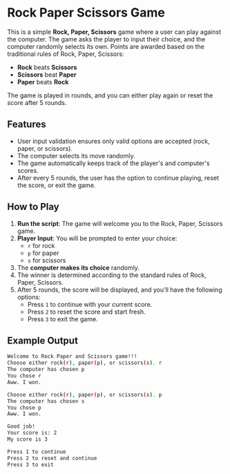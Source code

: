 # Rock Paper Scissors Game

This is a simple **Rock, Paper, Scissors** game where a user can play against the computer. The game asks the player to input their choice, and the computer randomly selects its own. Points are awarded based on the traditional rules of Rock, Paper, Scissors:

- **Rock** beats **Scissors**
- **Scissors** beat **Paper**
- **Paper** beats **Rock**

The game is played in rounds, and you can either play again or reset the score after 5 rounds.

## Features

- User input validation ensures only valid options are accepted (rock, paper, or scissors).
- The computer selects its move randomly.
- The game automatically keeps track of the player's and computer's scores.
- After every 5 rounds, the user has the option to continue playing, reset the score, or exit the game.

## How to Play

1. **Run the script**: The game will welcome you to the Rock, Paper, Scissors game.
2. **Player Input**: You will be prompted to enter your choice:
   - `r` for rock
   - `p` for paper
   - `s` for scissors
3. The **computer makes its choice** randomly.
4. The winner is determined according to the standard rules of Rock, Paper, Scissors.
5. After 5 rounds, the score will be displayed, and you'll have the following options:
   - Press `1` to continue with your current score.
   - Press `2` to reset the score and start fresh.
   - Press `3` to exit the game.

## Example Output

```bash
Welcome to Rock Paper and Scissors game!!!
Choose either rock(r), paper(p), or scissors(s). r
The computer has chosen p
You chose r
Aww. I won.

Choose either rock(r), paper(p), or scissors(s). p
The computer has chosen s
You chose p
Aww. I won.

Good job!
Your score is: 2
My score is 3

Press 1 to continue
Press 2 to reset and continue
Press 3 to exit

